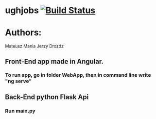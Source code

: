 # ughjobs [![Build Status](https://travis-ci.org/ughjobs/ughjobs.svg?branch=master)](https://travis-ci.org/ughjobs/ughjobs)
# Authors:
Mateusz Mania
Jerzy Drozdz

## Front-End app made in Angular.
### To run app, go in folder WebApp, then in command line write "ng serve"

## Back-End python Flask Api
### Run main.py
